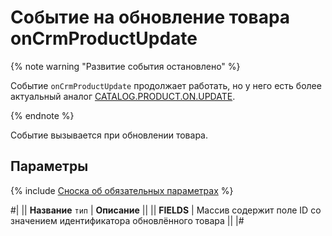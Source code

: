 # Событие на обновление товара onCrmProductUpdate

{% note warning "Развитие события остановлено" %}

Событие `onCrmProductUpdate` продолжает работать, но у него есть более актуальный аналог [CATALOG.PRODUCT.ON.UPDATE](../../../../catalog/product/events/catalog-product-on-update.md).

{% endnote %}

Событие вызывается при обновлении товара.

## Параметры

{% include [Сноска об обязательных параметрах](../../../../../_includes/required.md) %}

#|
|| **Название**
`тип` | **Описание** ||
|| **FIELDS** | Массив содержит поле ID со значением идентификатора обновлённого товара ||
|#
